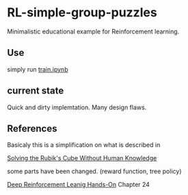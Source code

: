 # RL-simple-group-puzzles
Minimalistic educational example for Reinforcement learning.



## Use

simply run [train.ipynb](train.ipynb)


## current state

Quick and dirty implemtation. Many design flaws.


## References


Basicaly this is a simplification on what is described in

[Solving the Rubik's Cube Without Human Knowledge](https://arxiv.org/abs/1805.07470)

some parts have been changed. (reward function, tree policy)


[Deep Reinforcement Leanig Hands-On](https://www.google.de/books/edition/Deep_Reinforcement_Learning_Hands_On/O0vODwAAQBAJ?hl=de&gbpv=1&dq=Lapan+deep&printsec=frontcover) Chapter 24

